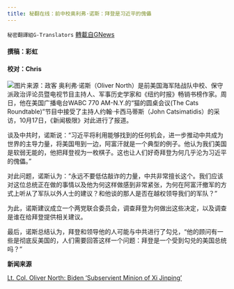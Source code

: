 ```yaml
---
title: 秘翻在线：前中校奥利弗·诺斯：拜登是习近平的傀儡
---
```

`秘密翻譯組G-Translators` [轉載自GNews](https://gnews.org/zh-hans/1601315/)

#### 撰稿：彩虹

#### 校对：Chris
![](https://assets.gnews.org/wp-content/uploads/2021/10/图片1-3-3.jpg)图片来源：政客
奥利弗·诺斯（Oliver North）是前美国海军陆战队中校、保守派政治评论员暨电视节目主持人、军事历史学家和《纽约时报》畅销书榜作家。周日，他在美国广播电台WABC 770 AM-N.Y.的“猫的圆桌会议(The Cats Roundtable)”节目中接受了主持人约翰‧卡西马蒂斯（John Catsimatidis）的采访，10月17日，《新闻极限》对此进行了报道。

谈及中共时，诺斯说：“习近平将利用能够找到的任何机会，进一步推动中共成为世界的主导力量，将美国甩到一边，阿富汗就是一个典型的例子。他认为我们美国是软弱无能的，他把拜登视为一枚棋子。这也让人们好奇拜登为何几乎沦为习近平的傀儡。”

对此问题，诺斯认为：“永远不要低估敲诈的力量，中共非常擅长这个。我们应该对这位总统正在做的事情以及他为何这样做感到非常紧张，为何在阿富汗撤军的方式上听从了军队以外人士的建议？和他谈的那人是否在越权领导我们的军队？”

为此，诺斯建议成立一个两党联合委员会，调查拜登为何做出这些决定，以及调查是谁在给拜登提供相关建议。

最后，诺斯总结认为，拜登和领导他的人可能与中共进行了勾兑，“他的顾问有一些是彻底反美国的，人们需要回答这样一个问题：拜登是一个受到勾兑的美国总统吗？”

**新闻来源**

[Lt. Col. Oliver North: Biden ‘Subservient Minion of Xi Jinping’](https://www.newsmax.com/politics/olivernorth-xijinping-nationalsecurity/2021/10/17/id/1040829/)
